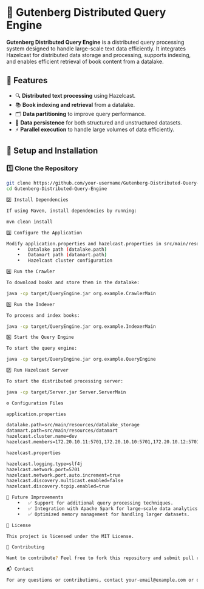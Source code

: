 # 🚀 Gutenberg Distributed Query Engine

**Gutenberg Distributed Query Engine** is a distributed query processing system designed to handle large-scale text data efficiently. It integrates Hazelcast for distributed data storage and processing, supports indexing, and enables efficient retrieval of book content from a datalake.

## 📌 Features
- 🔍 **Distributed text processing** using Hazelcast.
- 📚 **Book indexing and retrieval** from a datalake.
- 🗂️ **Data partitioning** to improve query performance.
- 💾 **Data persistence** for both structured and unstructured datasets.
- ⚡ **Parallel execution** to handle large volumes of data efficiently.

## 🔧 Setup and Installation

### 1️⃣ Clone the Repository
```bash
git clone https://github.com/your-username/Gutenberg-Distributed-Query-Engine.git
cd Gutenberg-Distributed-Query-Engine

2️⃣ Install Dependencies

If using Maven, install dependencies by running:

mvn clean install

3️⃣ Configure the Application

Modify application.properties and hazelcast.properties in src/main/resources to set up:
	•	Datalake path (datalake.path)
	•	Datamart path (datamart.path)
	•	Hazelcast cluster configuration

4️⃣ Run the Crawler

To download books and store them in the datalake:

java -cp target/QueryEngine.jar org.example.CrawlerMain

5️⃣ Run the Indexer

To process and index books:

java -cp target/QueryEngine.jar org.example.IndexerMain

6️⃣ Start the Query Engine

To start the query engine:

java -cp target/QueryEngine.jar org.example.QueryEngine

7️⃣ Run Hazelcast Server

To start the distributed processing server:

java -cp target/Server.jar Server.ServerMain

⚙️ Configuration Files

application.properties

datalake.path=src/main/resources/datalake_storage
datamart.path=src/main/resources/datamart
hazelcast.cluster.name=dev
hazelcast.members=172.20.10.11:5701,172.20.10.10:5701,172.20.10.12:5701

hazelcast.properties

hazelcast.logging.type=slf4j
hazelcast.network.port=5701
hazelcast.network.port.auto.increment=true
hazelcast.discovery.multicast.enabled=false
hazelcast.discovery.tcpip.enabled=true

🚀 Future Improvements
	•	✅ Support for additional query processing techniques.
	•	✅ Integration with Apache Spark for large-scale data analytics.
	•	✅ Optimized memory management for handling larger datasets.

📜 License

This project is licensed under the MIT License.

🤝 Contributing

Want to contribute? Feel free to fork this repository and submit pull requests!

📬 Contact

For any questions or contributions, contact your-email@example.com or open an issue on GitHub.
